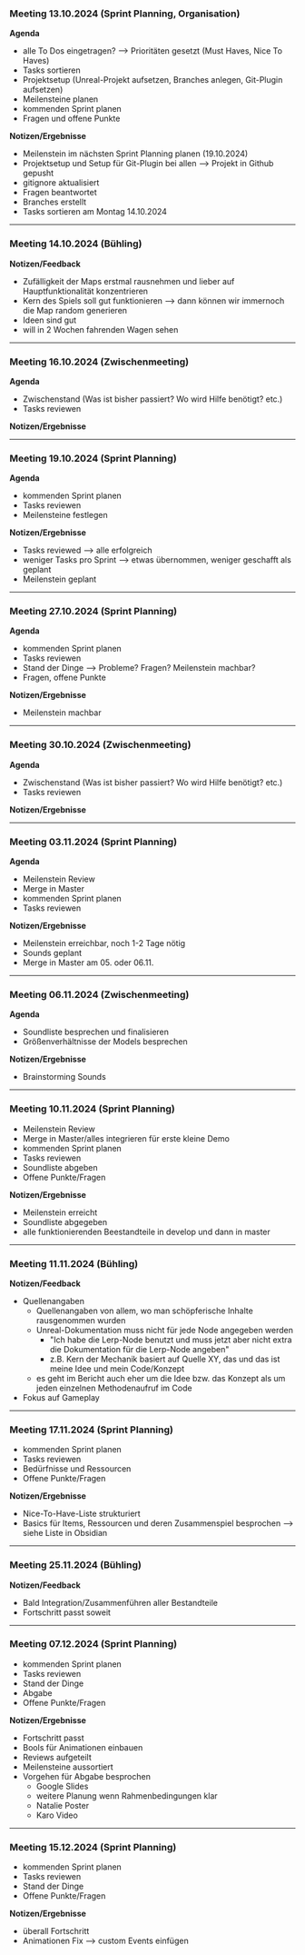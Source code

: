 ### Meeting 13.10.2024 (Sprint Planning, Organisation)
**Agenda**
- alle To Dos eingetragen? --> Prioritäten gesetzt (Must Haves, Nice To Haves)
- Tasks sortieren
- Projektsetup (Unreal-Projekt aufsetzen, Branches anlegen, Git-Plugin aufsetzen)
- Meilensteine planen
- kommenden Sprint planen
- Fragen und offene Punkte

**Notizen/Ergebnisse**
- Meilenstein im nächsten Sprint Planning planen (19.10.2024)
- Projektsetup und Setup für Git-Plugin bei allen --> Projekt in Github gepusht
- gitignore aktualisiert
- Fragen beantwortet
- Branches erstellt
- Tasks sortieren am Montag 14.10.2024

--------------------------------------------------------------------------
### Meeting 14.10.2024 (Bühling)
**Notizen/Feedback**
- Zufälligkeit der Maps erstmal rausnehmen und lieber auf Hauptfunktionalität konzentrieren
- Kern des Spiels soll gut funktionieren --> dann können wir immernoch die Map random generieren
- Ideen sind gut
- will in 2 Wochen fahrenden Wagen sehen

--------------------------------------------------------------------------
### Meeting 16.10.2024 (Zwischenmeeting)
**Agenda**
- Zwischenstand (Was ist bisher passiert? Wo wird Hilfe benötigt? etc.)
- Tasks reviewen

**Notizen/Ergebnisse**

--------------------------------------------------------------------------
### Meeting 19.10.2024 (Sprint Planning)
**Agenda**
- kommenden Sprint planen
- Tasks reviewen
- Meilensteine festlegen

**Notizen/Ergebnisse**
- Tasks reviewed --> alle erfolgreich
- weniger Tasks pro Sprint --> etwas übernommen, weniger geschafft als geplant
- Meilenstein geplant

--------------------------------------------------------------------------
### Meeting 27.10.2024 (Sprint Planning)
**Agenda**
- kommenden Sprint planen
- Tasks reviewen
- Stand der Dinge --> Probleme? Fragen? Meilenstein machbar?
- Fragen, offene Punkte

**Notizen/Ergebnisse**
- Meilenstein machbar

--------------------------------------------------------------------------
### Meeting 30.10.2024 (Zwischenmeeting)
**Agenda**
- Zwischenstand (Was ist bisher passiert? Wo wird Hilfe benötigt? etc.)
- Tasks reviewen

**Notizen/Ergebnisse**

--------------------------------------------------------------------------
### Meeting 03.11.2024 (Sprint Planning)
**Agenda**
- Meilenstein Review
- Merge in Master
- kommenden Sprint planen
- Tasks reviewen

**Notizen/Ergebnisse**
- Meilenstein erreichbar, noch 1-2 Tage nötig
- Sounds geplant
- Merge in Master am 05. oder 06.11.

--------------------------------------------------------------------------
### Meeting 06.11.2024 (Zwischenmeeting)
**Agenda**
- Soundliste besprechen und finalisieren
- Größenverhältnisse der Models besprechen 

**Notizen/Ergebnisse**
- Brainstorming Sounds

--------------------------------------------------------------------------
### Meeting 10.11.2024 (Sprint Planning)
- Meilenstein Review
- Merge in Master/alles integrieren für erste kleine Demo
- kommenden Sprint planen
- Tasks reviewen
- Soundliste abgeben
- Offene Punkte/Fragen

**Notizen/Ergebnisse**
- Meilenstein erreicht
- Soundliste abgegeben
- alle funktionierenden Beestandteile in develop und dann in master

--------------------------------------------------------------------------
### Meeting 11.11.2024 (Bühling)
**Notizen/Feedback**
- Quellenangaben
	- Quellenangaben von allem, wo man schöpferische Inhalte rausgenommen wurden
	- Unreal-Dokumentation muss nicht für jede Node angegeben werden
		- "Ich habe die Lerp-Node benutzt und muss jetzt aber nicht extra die Dokumentation für die Lerp-Node angeben"
		- z.B. Kern der Mechanik basiert auf Quelle XY, das und das ist meine Idee und mein Code/Konzept
	- es geht im Bericht auch eher um die Idee bzw. das Konzept als um jeden einzelnen Methodenaufruf im Code
- Fokus auf Gameplay

--------------------------------------------------------------------------
### Meeting 17.11.2024 (Sprint Planning)
- kommenden Sprint planen
- Tasks reviewen
- Bedürfnisse und Ressourcen
- Offene Punkte/Fragen

**Notizen/Ergebnisse**
- Nice-To-Have-Liste strukturiert
- Basics für Items, Ressourcen und deren Zusammenspiel besprochen --> siehe Liste in Obsidian

--------------------------------------------------------------------------
### Meeting 25.11.2024 (Bühling)
**Notizen/Feedback**
- Bald Integration/Zusammenführen aller Bestandteile
- Fortschritt passt soweit

--------------------------------------------------------------------------
### Meeting 07.12.2024 (Sprint Planning)
- kommenden Sprint planen
- Tasks reviewen
- Stand der Dinge
- Abgabe
- Offene Punkte/Fragen

**Notizen/Ergebnisse**
- Fortschritt passt
- Bools für Animationen einbauen
- Reviews aufgeteilt
- Meilensteine aussortiert
- Vorgehen für Abgabe besprochen
  	- Google Slides
  	- weitere Planung wenn Rahmenbedingungen klar
  	- Natalie Poster
  	- Karo Video

--------------------------------------------------------------------------
### Meeting 15.12.2024 (Sprint Planning)
- kommenden Sprint planen
- Tasks reviewen
- Stand der Dinge
- Offene Punkte/Fragen

**Notizen/Ergebnisse**
- überall Fortschritt
- Animationen Fix --> custom Events einfügen
